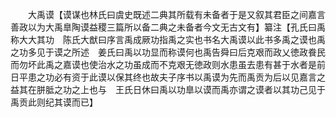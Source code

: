 <!-- { "loadSidebar": true } -->
　　大禹谟【谟谋也林氏曰虞史既述二典其所载有未备者于是又叙其君臣之间嘉言善政以为大禹臯陶谟益稷三篇所以备二典之未备者今文无古文有】纂注【孔氏曰禹称大大其功　陈氏大猷曰序言禹成厥功指禹之实也书名大禹谟以此书多禹之谟也禹之功多见于谟之所述　姜氏曰禹以功显而称谟何也禹告舜曰后克艰而政乂徳政飬民而勿坏此禹之嘉谟也使治水之功虽成而不克艰无徳政则水患虽去患有甚于水者是前日平患之功必有资于此谟以保其终也故夫子序书以禹谟为先而禹贡为后以见嘉言之益其在胼胝之功之上也与　王氏日休曰禹以功臯以谟而禹亦谓之谟者以其功己见于禹贡此则纪其谟而已】

